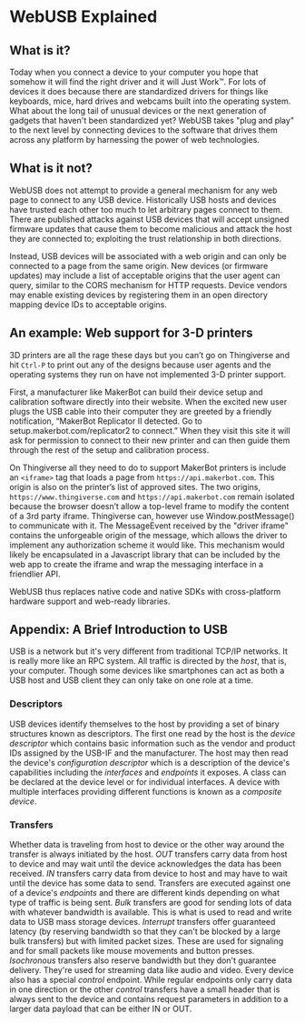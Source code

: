 # WebUSB Explained

## What is it?
Today when you connect a device to your computer you hope that somehow it will find the right driver and it will Just Work&trade;. For lots of devices it does because there are standardized drivers for things like keyboards, mice, hard drives and webcams built into the operating system. What about the long tail of unusual devices or the next generation of gadgets that haven't been standardized yet? WebUSB takes "plug and play" to the next level by connecting devices to the software that drives them across any platform by harnessing the power of web technologies.

## What is it not?
WebUSB does not attempt to provide a general mechanism for any web page to connect to any USB device. Historically USB hosts and devices have trusted each other too much to let arbitrary pages connect to them. There are published attacks against USB devices that will accept unsigned firmware updates that cause them to become malicious and attack the host they are connected to; exploiting the trust relationship in both directions.

Instead, USB devices will be associated with a web origin and can only be connected to a page from the same origin. New devices (or firmware updates) may include a list of acceptable origins that the user agent can query, similar to the CORS mechanism for HTTP requests. Device vendors may enable existing devices by registering them in an open directory mapping device IDs to acceptable origins.

## An example: Web support for 3-D printers
3D printers are all the rage these days but you can’t go on Thingiverse and hit `Ctrl-P` to print out any of the designs because user agents and the operating systems they run on have not implemented 3-D printer support.

First, a manufacturer like MakerBot can build their device setup and calibration software directly into their website. When the excited new user plugs the USB cable into their computer they are greeted by a friendly notification, “MakerBot Replicator II detected. Go to setup.makerbot.com/replicator2 to connect.” When they visit this site it will ask for permission to connect to their new printer and can then guide them through the rest of the setup and calibration process.

On Thingiverse all they need to do to support MakerBot printers is include an `<iframe>` tag that loads a page from `https://api.makerbot.com`. This origin is also on the printer’s list of approved sites. The two origins, `https://www.thingiverse.com` and `https://api.makerbot.com` remain isolated because the browser doesn’t allow a top-level frame to modify the content of a 3rd party iframe. Thingiverse can, however use Window.postMessage() to communicate with it. The MessageEvent received by the "driver iframe" contains the unforgeable origin of the message, which allows the driver to implement any authorization scheme it would like. This mechanism would likely be encapsulated in a Javascript library that can be included by the web app to create the iframe and wrap the messaging interface in a friendlier API.

WebUSB thus replaces native code and native SDKs with cross-platform hardware support and web-ready libraries.

## Appendix: A Brief Introduction to USB
USB is a network but it's very different from traditional TCP/IP networks. It is really more like an RPC system. All traffic is directed by the *host*, that is, your computer. Though some devices like smartphones can act as both a USB host and USB client they can only take on one role at a time.

### Descriptors
USB devices identify themselves to the host by providing a set of binary structures known as descriptors. The first one read by the host is the *device descriptor* which contains basic information such as the vendor and product IDs assigned by the USB-IF and the manufacturer. The host may then read the device's *configuration descriptor* which is a description of the device's capabilities including the *interfaces* and *endpoints* it exposes. A class can be declared at the device level or for individual interfaces. A device with multiple interfaces providing different functions is known as a *composite device*.

### Transfers
Whether data is traveling from host to device or the other way around the transfer is always initiated by the host. *OUT* transfers carry data from host to device and may wait until the device acknowledges the data has been received. *IN* transfers carry data from device to host and may have to wait until the device has some data to send. Transfers are executed against one of a device's *endpoints* and there are different kinds depending on what type of traffic is being sent. *Bulk* transfers are good for sending lots of data with whatever bandwidth is available. This is what is used to read and write data to USB mass storage devices. *Interrupt* transfers offer guaranteed latency (by reserving bandwidth so that they can't be blocked by a large bulk transfers) but with limited packet sizes. These are used for signaling and for small packets like mouse movements and button presses. *Isochronous* transfers also reserve bandwidth but they don't guarantee delivery. They're used for streaming data like audio and video. Every device also has a special *control* endpoint. While regular endpoints only carry data in one direction or the other *control* transfers have a small header that is always sent to the device and contains request parameters in addition to a larger data payload that can be either IN or OUT.
